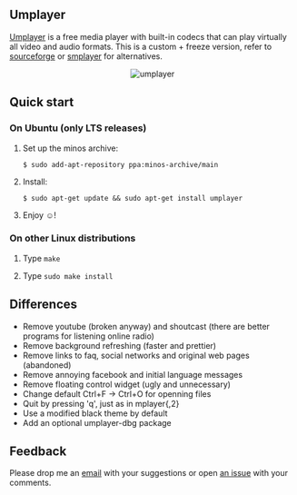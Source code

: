 ## Umplayer

[Umplayer](https://github.com/minos-org/umplayer/) is a free media player with built-in codecs that can play virtually all video and audio formats. This is a custom + freeze version, refer to [sourceforge](http://www.umplayer.com/) or [smplayer](http://smplayer.sourceforge.net/) for alternatives.

<p align="center">
<img src="https://raw.githubusercontent.com/minos-org/umplayer/master/umplayer.jpg" alt="umplayer"/>
</p>

## Quick start

### On Ubuntu (only LTS releases)

1. Set up the minos archive:

   ```
   $ sudo add-apt-repository ppa:minos-archive/main
   ```
   
2. Install:

   ```
   $ sudo apt-get update && sudo apt-get install umplayer
   ```

3. Enjoy ☺!

### On other Linux distributions

1. Type `make`

2. Type `sudo make install`

## Differences

* Remove youtube (broken anyway) and shoutcast (there are better programs for listening online radio)
* Remove background refreshing (faster and prettier)
* Remove links to faq, social networks and original web pages (abandoned)
* Remove annoying facebook and initial language messages
* Remove floating control widget (ugly and unnecessary)
* Change default Ctrl+F -> Ctrl+O for openning files
* Quit by pressing 'q', just as in mplayer{,2}
* Use a modified black theme by default
* Add an optional umplayer-dbg package

## Feedback

Please drop me an [email](mailto:m@javier.io) with your suggestions or open [an issue](https://github.com/minos-org/umplayer/issues) with your comments.
